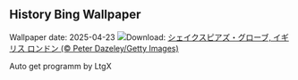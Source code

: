 ## History Bing Wallpaper
Wallpaper date: 2025-04-23
![](https://www.bing.com/th?id=OHR.GlobeTheatre_JA-JP1842538883_UHD.jpg&w=1000)Download: [シェイクスピアズ・グローブ, イギリス ロンドン (© Peter Dazeley/Getty Images)](https://www.bing.com/th?id=OHR.GlobeTheatre_JA-JP1842538883_UHD.jpg)

Auto get programm by LtgX
